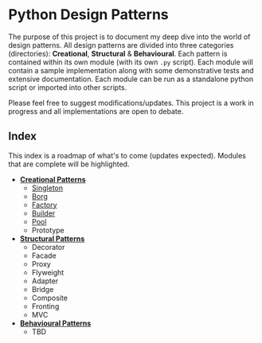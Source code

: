 # Python Design Patterns

The purpose of this project is to document my deep dive into the world of design patterns. All design patterns are divided into three categories (directories): **Creational**, **Structural** & **Behavioural**. Each pattern is contained within its own module (with its own `.py` script). Each module will contain a sample implementation along with some demonstrative tests and extensive documentation. Each module can be run as a standalone python script or imported into other scripts.

Please feel free to suggest modifications/updates. This project is a work in progress and all implementations are open to debate.

## Index

This index is a roadmap of what's to come (updates expected). Modules that are complete will be highlighted.

+ [**Creational Patterns**](https://github.com/prateeksan/python-design-patterns/tree/master/creational)
    + [Singleton](https://github.com/prateeksan/python-design-patterns/tree/master/creational/singleton.py)
    + [Borg](https://github.com/prateeksan/python-design-patterns/tree/master/creational/borg.py)
    + [Factory](https://github.com/prateeksan/python-design-patterns/tree/master/creational/factory.py)
    + [Builder](https://github.com/prateeksan/python-design-patterns/tree/master/creational/builder.py)
    + [Pool](https://github.com/prateeksan/python-design-patterns/tree/master/creational/pool.py)
    + Prototype
+ [**Structural Patterns**](https://github.com/prateeksan/python-design-patterns/tree/master/structural)
    + Decorator
    + Facade
    + Proxy
    + Flyweight
    + Adapter
    + Bridge
    + Composite
    + Fronting
    + MVC
+ [**Behavioural Patterns**](https://github.com/prateeksan/python-design-patterns/tree/master/behavioural)
    + TBD